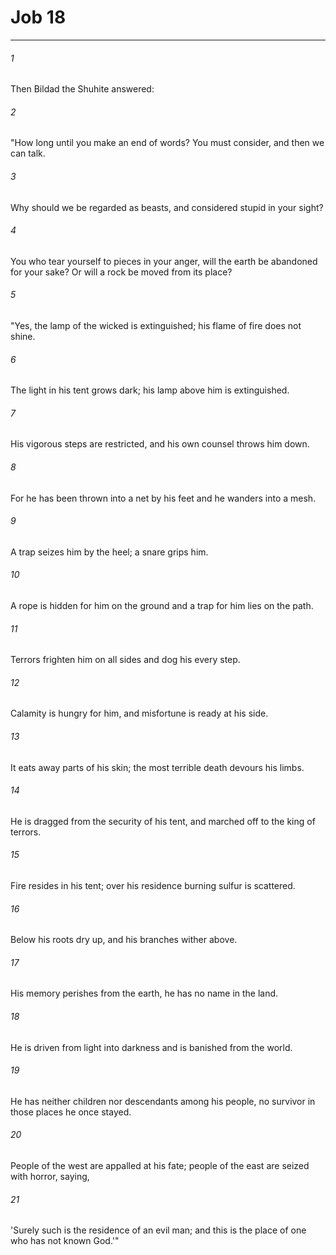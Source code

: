 # Job 18
***



###### 1 
Then Bildad the Shuhite answered: 

###### 2 
"How long until you make an end of words? You must consider, and then we can talk. 

###### 3 
Why should we be regarded as beasts, and considered stupid in your sight? 

###### 4 
You who tear yourself to pieces in your anger, will the earth be abandoned for your sake? Or will a rock be moved from its place? 

###### 5 
"Yes, the lamp of the wicked is extinguished; his flame of fire does not shine. 

###### 6 
The light in his tent grows dark; his lamp above him is extinguished. 

###### 7 
His vigorous steps are restricted, and his own counsel throws him down. 

###### 8 
For he has been thrown into a net by his feet and he wanders into a mesh. 

###### 9 
A trap seizes him by the heel; a snare grips him. 

###### 10 
A rope is hidden for him on the ground and a trap for him lies on the path. 

###### 11 
Terrors frighten him on all sides and dog his every step. 

###### 12 
Calamity is hungry for him, and misfortune is ready at his side. 

###### 13 
It eats away parts of his skin; the most terrible death devours his limbs. 

###### 14 
He is dragged from the security of his tent, and marched off to the king of terrors. 

###### 15 
Fire resides in his tent; over his residence burning sulfur is scattered. 

###### 16 
Below his roots dry up, and his branches wither above. 

###### 17 
His memory perishes from the earth, he has no name in the land. 

###### 18 
He is driven from light into darkness and is banished from the world. 

###### 19 
He has neither children nor descendants among his people, no survivor in those places he once stayed. 

###### 20 
People of the west are appalled at his fate; people of the east are seized with horror, saying, 

###### 21 
'Surely such is the residence of an evil man; and this is the place of one who has not known God.'"

